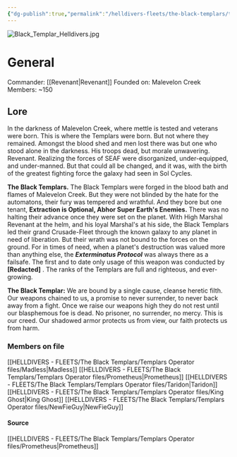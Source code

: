 ```yaml
---
{"dg-publish":true,"permalink":"/helldivers-fleets/the-black-templars/the-black-templars/","noteIcon":"","created":"2024-03-21T00:04:44.972+01:00","updated":"2024-04-15T16:00:20.653+02:00"}
---
```


![Black_Templar_Helldivers.jpg](/img/user/Images/Black_Templar_Helldivers.jpg)

# General
Commander: [[Revenant\|Revenant]]
Founded on: Malevelon Creek
Members: ~150

## Lore
In the darkness of Malevelon Creek, where mettle is tested and veterans were born. This is where the Templars were born. But not where they remained. Amongst the blood shed and men lost there was but one who stood alone in the darkness. His troops dead, but morale unwavering. Revenant. Realizing the forces of SEAF were disorganized, under-equipped, and under-manned. But that could all be changed, and it was, with the birth of the greatest fighting force the galaxy had seen in Sol Cycles. 

**The Black Templars.** The Black Templars were forged in the blood bath and flames of Malevelon Creek. But they were not blinded by the hate for the automatons, their fury was tempered and wrathful. And they bore but one tenant, **Extraction is Optional, Abhor Super Earth's Enemies.** There was no halting their advance once they were set on the planet. With High Marshal Revenant at the helm, and his loyal Marshal's at his side, the Black Templars led their grand Crusade-Fleet through the known galaxy to any planet in need of liberation. But their wrath was not bound to the forces on the ground. For in times of need, when a planet's destruction was valued more than anything else, the _**Exterminatus Protocol**_ was always there as a failsafe. The first and to date only usage of this weapon was conducted by **[Redacted]** . The ranks of the Templars are full and righteous, and ever-growing.

**The Black Templar:** We are bound by a single cause, cleanse heretic filth. Our weapons chained to us, a promise to never surrender, to never back away from a fight. 
Once we raise our weapons high they do not rest until our blasphemous foe is dead. No prisoner, no surrender, no mercy. This is our creed. 
Our shadowed armor protects us from view, our faith protects us from harm.

### Members on file
[[HELLDIVERS - FLEETS/The Black Templars/Templars Operator files/Madless\|Madless]]
[[HELLDIVERS - FLEETS/The Black Templars/Templars Operator files/Prometheus\|Prometheus]]
[[HELLDIVERS - FLEETS/The Black Templars/Templars Operator files/Taridon\|Taridon]]
[[HELLDIVERS - FLEETS/The Black Templars/Templars Operator files/King Ghost\|King Ghost]]
[[HELLDIVERS - FLEETS/The Black Templars/Templars Operator files/NewFieGuy\|NewFieGuy]]

#### Source
[[HELLDIVERS - FLEETS/The Black Templars/Templars Operator files/Prometheus\|Prometheus]]